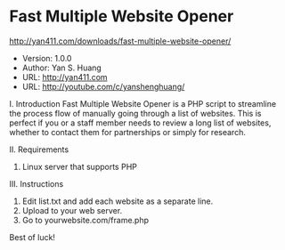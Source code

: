# Fast Multiple Website Opener

http://yan411.com/downloads/fast-multiple-website-opener/

* Version:  1.0.0
* Author:   Yan S. Huang
* URL:      http://yan411.com
* URL:      http://youtube.com/c/yanshenghuang/


I. Introduction
Fast Multiple Website Opener is a PHP script to streamline the process flow of manually going through a list of websites. This is perfect if you or a staff member needs to review a long list of websites, whether to contact them for partnerships or simply for research.

II. Requirements
1. Linux server that supports PHP

III. Instructions
1. Edit list.txt and add each website as a separate line.
1. Upload to your web server.
2. Go to yourwebsite.com/frame.php

Best of luck!

